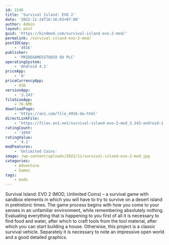 ```yaml
---
id: 2146
title: 'Survival Island: EVO 2'
date: '2022-11-24T16:16:03+07:00'
author: Admin
layout: post
guid: 'https://kindmod.com/survival-island-evo-2-mod/'
permalink: /survival-island-evo-2-mod/
postIDCopy:
    - '4916'
publisher:
    - 'PRIDEGAMESSTUDIO OU PLC'
operatingSystem:
    - 'Android 4.1'
priceApp:
    - '0'
priceCurrencyApp:
    - USD
versionApp:
    - '3.243'
fileSizeApp:
    - 76.6Mb
downloadPage:
    - 'https://an1.com/file_4916-dw.html'
directLinkFile:
    - 'https://files.an1.net/survival-island-evo-2-mod_3.243-android-1.com.apk'
ratingCount:
    - '1094'
ratingValue:
    - '4.1'
modFeatures:
    - 'Unlimited Coins'
image: /wp-content/uploads/2022/11/survival-island-evo-2-mod.jpg
categories:
    - Adventure
    - Games
tags:
    - mods
---
```


Survival Island: EVO 2 (MOD, Unlimited Coins) – a survival game with sandbox elements in which you will have to try to survive on a desert island in prehistoric times. The game process begins with how you come to your senses in an unfamiliar environment, while remembering absolutely nothing. Evaluating everything that is happening to you first of all it is necessary to find food and water, after which to craft tools from the tool material, after which you can start building a house. Otherwise, this project is a classic survival vehicle. Separately it is necessary to note an impressive open world and a good detailed graphics.